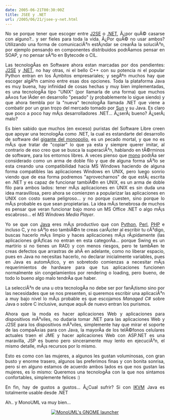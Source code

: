 ```yaml
---
date: 2005-06-21T00:30:00Z
title: JSEE y .NET
url: /2005/06/21/jsee-y-net.html
---
```


<div style="clear:both;"></div>
<p align="justify">No se porque tener que escoger entre <a href="http://java.sun.com">J2SE</a> o <a href="http://www.microsoft.com/net/">.NET</a>, Â¿por quÃ© casarse con alguno?.. y ser fieles para toda la vida. Â¿Por quÃ© no usar ambos? Utilizando una forma de comunicaciÃ³n estÃ¡ndar se crearÃ­a la soluciÃ³n, por ejemplo pensando en componentes distribuidos podrÃ­amos pensar en SOAP, y no pensar sÃ³lo en Bytecode o CIL.</p>
<p align="justify">Las tecnologÃ­as en Software ahora estan marcadas por dos pendientes: <a href="http://java.sun.com">J2SE</a> y <a href="http://www.microsoft.com/net/">.NET</a>, no hay otras, ni el bello C++ con su potencia ni el popular Python entran en los Ã¡mbitos empresariales; y segÃºn muchos hay que escoger algÃºn camino entre esas dos opciones. Toda la plataforma Java es muy buena, hay infinidad de cosas hechas y muy bien implementadas, es una tecnologÃ­a tipo "UNIX" (por llamarla de una forma) que muchos aÃ±os fue lÃ­der en desarrollo "pesado" (y probablemente lo sigue siendo) y que ahora tiembla por la "nueva" tecnologÃ­a llamada .NET que viene a combatir por un gran trozo del mercado tomado por <a href="http://www.sun.com">Sun</a> y su Java. Es claro que poco a poco hay mÃ¡s desarrolladores .NET... Â¿serÃ¡ bueno? Â¿serÃ¡ malo?</p>
<p align="justify">Es bien sabido que muchos (en exceso) puristas del Software Libre creen que apoyar una tecnologÃ­a como .NET, la cual es estandarte del desarrollo de software del <a href="http://www.microsoft.com">gigante del monopolio</a>, es un pecado mortal, y que no es mÃ¡s que tratar de "copiar" lo que ya esta y siempre querer imitar, al contrario de eso creo que se busca la superaciÃ³n, hablando en tÃ©rminos de software, para los entornos libres. A veces pienso que <a href="http://www.mono-project.com">mono</a> podrÃ­a ser considerado como un arma de doble filo y que de alguna forma sÃ³lo se esta creando una compatibilidad hacia MS Windows haciendo de alguna forma compatibles las aplicaciones Windows en UNIX, pero luego sonrio viendo que de esa forma podremos "aprovecharnos" de que estÃ¡ escrita en .NET y es capaz de funcionar tambiÃ©n en UNIX, es un arma de doble filo para ambos lados: tener mÃ¡s aplicaciones en UNIX es sin duda una idea maravillosa, pero ahora se comienzen a popularizar las aplicaciones en UNIX con costo suena peligroso... y no porque cuesten, sino porque lo mÃ¡s probable es que sean propietarias. La idea mÃ¡s tenebrosa de muchos es pensar que veran funcionar bajo mono un MS Office .NET o algo mÃ¡s escabroso... el <span style="font-style:italic;">MS Windows Media Player</span>.</p>
<p align="justify">Yo se que con <a href="http://java.sun.com">Java</a> eres mÃ¡s productivo que con <a href="http://www.python.net">Python</a>, <a href="http://www.perl.com/">Perl</a>, <a href="http://www.php.net">PHP</a> e incluso C, y no sÃ³lo eso tambiÃ©n te creas carÃ¡cter al escribir tu cÃ³digo, buscas hacerlo mÃ¡s limpio y haces aplicaciones mÃ¡s rÃ¡pidamente (las aplicaciones grÃ¡ficas no entran en esta categorÃ­a... porque Swing es un martirio si no tienes un RAD) y con menos riesgos, pero te tambÃ­en te creas defectos que arrastras de ahÃ­ en adelante, como no liberar espacio, pues en Java no necesitas hacerlo, no declarar inicialmente variables, pues en Java es automÃ¡tico, y en sobretodo comienzas a necesitar mÃ¡s requerimientos de hardware para que tus aplicaciones funcionen normalmente sin congelamientos por rendering o loading, pero bueno, de todo lo bueno algo malo tendrÃ­a que haber.</p>
<p align="justify">La selecciÃ³n de una u otra tecnologÃ­a no debe ser por fanÃ¡tismo sino por las necesidades que se nos presenten, si queremos escribir una aplicaciÃ³n a muy bajo nivel lo mÃ¡s probable es que escojamos <span style="font-style:italic;">Managed C#</span> sobre Java o sobre C inclusive, aunque aquÃ­ de nuevo entran los purismos.</p>
<p align="justify">Ahora que la moda es hacer aplicaciones Web y aplicaciones para dispositivos mÃ³viles, no dudaria tomar .NET para las aplicaciones Web y J2SE para los dispositivos mÃ³viles, simplemente hay que mirar el soporte de las compaÃ±ias para con Java, la mayorÃ­a de los telÃ©fonos celulares actuales traen el JME y hacer aplicaciones Web con ASP.NET es una maravilla, JSP es bueno pero sinceramente muy lento en ejecuciÃ³n, el mismo detalle, mÃ¡s recursos por lo mismo.</p>
<p align="justify">Esto es como con las mujeres, a algunos les gustan voluminosas, con gran busto y enorme trasero, algunos las preferimos finas y con bonita sonrisa, pero si en alguno estamos de acuerdo ambos lados es que nos gustan las mujeres, es lo mismo: Queremos una tecnologÃ­a con la que nos sintamos confortables, simplemente felices :)</p>
<p align="justify">En fin, hay de gustos a gustos... Â¿Cual sufrir? Si con <a href="http://www.ikvm.net">IKVM</a> Java es totalmente usable desde .NET</p>
<p align="justify">Ah.. y MonoUML va muy bien... </p>
<p align="center"><a href="http://photos16.flickr.com/20635314_1c1354527c_o.png"><img src="http://photos16.flickr.com/20635314_1c1354527c_m.jpg" border="0" title="MonoUML's GNOME launcher"/></a></p>
<div style="clear:both; padding-bottom: 0.25em;"></div>
